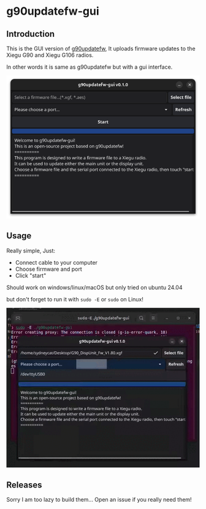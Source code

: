 # g90updatefw-gui

## Introduction
This is the GUI version of [g90updatefw](https://github.com/DaleFarnsworth/g90updatefw), It uploads firmware updates to the Xiegu G90 and Xiegu G106 radios.

In other words it is same as g90updatefw but with a gui interface.

![](./assets/img.png)

## Usage
Really simple, Just:
+ Connect cable to your computer
+ Choose firmware and port
+ Click "start"

Should work on windows/linux/macOS but only tried on ubuntu 24.04

but don't forget to run it with `sudo -E` or `sudo` on Linux!

![](./assets/usagegif.gif)

## Releases
Sorry I am too lazy to build them... Open an issue if you really need them!
